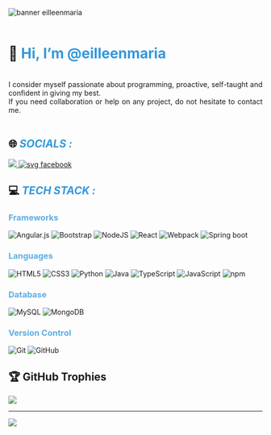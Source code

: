 ![banner eilleenmaria](bannerperfil.png)
<br><br>
# 👋 <spam style= "color: #3498DB"> Hi, I’m @eilleenmaria</spam>
<br>
<div style="text-align: justify">
I consider myself passionate about programming, proactive, self-taught and confident in giving my best.<br>If you need collaboration or help on any project, do not hesitate to contact me.
</div>
<br>


## 🌐 <span style="color: #3498DB">***SOCIALS :***</span>

<!-- badge linkedin-->
<a href= "https://linkedin.com/in/eilleenmaria/">
 <img src="https://img.shields.io/badge/LinkedIn-0A66C2?logo=linkedin&logoColor=fff&style=for-the-badge">
</a>
<a href="https://www.facebook.com/share/PCQg3UR9yvsHmHZw/?mibextid=qi2Omg">
        <img src="https://img.shields.io/badge/Facebook-0866FF?logo=facebook&logoColor=fff&style=for-the-badge" alt="svg facebook">
    </a>


## 💻 <span style="color: #3498DB">***TECH STACK :***</span> 

### <span style="color: #5DADE2 ">Frameworks</span> 
<p>
<!--badge angular-->
<img alt="Angular.js" src="https://img.shields.io/badge/angular.js-%23E23237.svg?style=for-the-badge&logo=angularjs&logoColor=white"/>
<!--badge bootstrap -->
<img alt="Bootstrap" src="https://img.shields.io/badge/bootstrap-%23563D7C.svg?style=for-the-badge&logo=bootstrap&logoColor=white"/>
<!-- badge nodejs-->
<img alt="NodeJS" src="https://img.shields.io/badge/node.js-%2343853D.svg?style=for-the-badge&logo=react&logoColor=%2361DAFB"/>
<!-- badge react-->
<img alt="React" src="https://img.shields.io/badge/React-20232A?style=for-the-badge&logo=react&logoColor=61DAFB"/>
<!-- badge webpack-->
<img alt="Webpack" src="https://img.shields.io/badge/Webpack-8DD6F9?style=for-the-badge&logo=Webpack&logoColor=white"/>
<!-- badge Spring boot-->
<img alt="Spring boot" src="https://img.shields.io/badge/Spring_Boot-F2F4F9?style=for-the-badge&logo=spring-boot"/>

</p>

### <span style="color: #5DADE2 ">Languages</span> 

<p>
<!-- badge html-->
<img alt="HTML5" src="https://img.shields.io/badge/html5-%23E34F26.svg?style=for-the-badge&logo=html5&logoColor=white"/>
<!--badge css-->
<img alt="CSS3" src="https://img.shields.io/badge/css3-%231572B6.svg?style=for-the-badge&logo=css3&logoColor=white"/>
<!--badge python-->
<img alt="Python" src="https://img.shields.io/badge/python-%2314354C.svg?style=for-the-badge&logo=python&logoColor=white"/>
<!--badge java-->
<img alt="Java" src="https://img.shields.io/badge/java-%23ED8B00.svg?style=for-the-badge&logo=java&logoColor=white"/>
<!--badge typescript-->
<img alt="TypeScript" src="https://img.shields.io/badge/typescript-%23007ACC.svg?style=for-the-badge&logo=typescript&logoColor=white"/>
<!--badge js-->
<img alt="JavaScript" src="https://img.shields.io/badge/javascript-%23323330.svg?style=for-the-badge&logo=javascript&logoColor=%23F7DF1E"/>
<!--badge npm-->
 <img alt="npm" src="https://img.shields.io/badge/-NPM-CB3837?style=for-the-badge&logo=npm&logoColor=white" />
</p>


### <span style="color: #5DADE2 ">Database</span> 

<p>
<!--badge mysql-->
<img alt="MySQL" src="https://img.shields.io/badge/mysql-%2300f.svg?style=for-the-badge&logo=mysql&logoColor=white"/>
<!--badge mongodb-->
<img alt="MongoDB" src ="https://img.shields.io/badge/MongoDB-%234ea94b.svg?style=for-the-badge&logo=mongodb&logoColor=white"/>
</p>

### <span style="color: #5DADE2 ">Version Control</span> 
<p>
<!--badge git-->
<img alt="Git" src="https://img.shields.io/badge/git-%23F05033.svg?style=for-the-badge&logo=git&logoColor=white"/>
<!--badge github-->
<img alt="GitHub" src="https://img.shields.io/badge/github-%23121011.svg?style=for-the-badge&logo=github&logoColor=white"/>
</p>


## 🏆 GitHub Trophies
![](https://github-profile-trophy.vercel.app/?username=eilleenmaria&theme=tokyonight&no-frame=false&no-bg=true&margin-w=4)



---
[![](https://visitcount.itsvg.in/api?id=eilleenmaria&icon=0&color=0)](https://visitcount.itsvg.in)

<!-- Proudly created with GPRM ( https://gprm.itsvg.in ) -->
<!---
eilleenmaria/eilleenmaria is a ✨ special ✨ repository because its `README.md` (this file) appears on your GitHub profile.
You can click the Preview link to take a look at your changes.
--->





